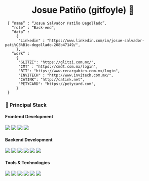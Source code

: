 <h1 align="center">Josue Patiño (gitfoyle) 👋</h1>

```shell
 { “name” : “Josue Salvador Patiño Degollado”,
   “role” : “Back-end”,
   “data” : 
     { 
      "Linkedin" : "https://www.linkedin.com/in/josue-salvador-pati%C3%B1o-degollado-208b47149/", 
     },
   “work” :
     {
      "GLITZI": "https://glitzi.com.mx/",
      "CMT" : "https://cmdt.com.mx/login",
      "BIT": "https://www.recargabien.com.mx/login",
      "INVITECH" : "http://www.invitech.com.mx/",
      "CATINK": "http://catink.net",
      "PETYCARD": "https://petycard.com",
     }
 }
```

<h3>
  🚀 Principal Stack
</h3> 


<h4>Frontend Development</h4>
<p>
  <img src="https://img.shields.io/badge/HTML5-E34F26?style=for-the-badge&logo=html5&logoColor=white">
  <img src="https://img.shields.io/badge/CSS3-1572B6?style=for-the-badge&logo=css3&logoColor=white">
  <img src="https://img.shields.io/badge/JAVASCRIPT-yellow?style=for-the-badge&logo=javascript&logoColor=white">
  <img src="https://img.shields.io/badge/React-20232A?style=for-the-badge&logo=react&logoColor=61DAFB">
</p>
<h4>Backend Development</h4>
<p>
  <img src="https://img.shields.io/badge/PHP-blue?style=for-the-badge&logo=php&logoColor=ffffff">
  <img src="https://img.shields.io/badge/Laravel-red?style=for-the-badge&logo=laravel&logoColor=ffffff">
  <img src="https://img.shields.io/badge/JAVA-white?style=for-the-badge&logo=java&logoColor=red">
  <img src="https://img.shields.io/badge/Android-green?style=for-the-badge&logo=android&logoColor=white">
  <img src="https://img.shields.io/badge/MongoDB-white?style=for-the-badge&logo=mongodb&logoColor=4EA94B">
  <img src="https://img.shields.io/badge/MySQL-005C84?style=for-the-badge&logo=mysql&logoColor=white">
</p>
<h4>Tools & Technologies</h4>
<p>
  <img src="https://img.shields.io/badge/Git-F05032?style=for-the-badge&logo=git&logoColor=white">
  <img src="https://img.shields.io/badge/GitHub-100000?style=for-the-badge&logo=github&logoColor=white">
  <img src="https://img.shields.io/badge/Linux-FCC624?style=for-the-badge&logo=linux&logoColor=black">
  <img src="https://img.shields.io/badge/Notion-000000?style=for-the-badge&logo=notion&logoColor=white">
  <img src="https://img.shields.io/badge/Postman-FF6C37?style=for-the-badge&logo=Postman&logoColor=white">
  <img src="https://img.shields.io/badge/Heroku-430098?style=for-the-badge&logo=heroku&logoColor=white">
</p>

